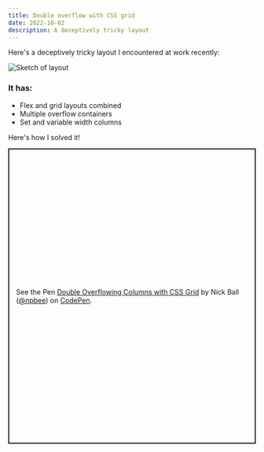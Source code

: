 ```yaml
---
title: Double overflow with CSS grid
date: 2022-10-02
description: A deceptively tricky layout
---
```


Here's a deceptively tricky layout I encountered at work recently:

<div class="not-prose full-width flex justify-center">
<img alt="Sketch of layout" src="/posts/css-grid-double-overflow-sketch.svg" />
</div>

<h3>It has:</h3>

- Flex and grid layouts combined
- Multiple overflow containers
- Set and variable width columns

Here's how I solved it!

<div class="not-prose full-width w-75">
<p class="codepen" data-height="700" data-default-tab="css,result" data-slug-hash="ExLLRaQ" data-user="npbee" style="height: 600px; box-sizing: border-box; display: flex; align-items: center; justify-content: center; border: 2px solid; margin: 1em 0; padding: 1em;">
  <span>See the Pen <a href="https://codepen.io/npbee/pen/ExLLRaQ">
  Double Overflowing Columns with CSS Grid</a> by Nick Ball (<a href="https://codepen.io/npbee">@npbee</a>)
  on <a href="https://codepen.io">CodePen</a>.</span>
</p>
<script async src="https://cpwebassets.codepen.io/assets/embed/ei.js"></script>
</div>
